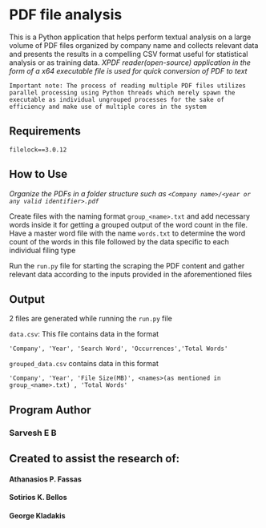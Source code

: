 # PDF file analysis

This is a Python application that helps perform textual analysis on a large volume of PDF files organized by company name and collects relevant data and presents the results in a compelling CSV format useful for statistical analysis or as training data. *XPDF reader(open-source) application in the form of a x64 executable file is used for quick conversion of PDF to text* 

 `Important note: The process of reading multiple PDF files utilizes parallel processing using Python threads which merely spawn the executable as individual ungrouped processes for the sake of efficiency and make use of multiple cores in the system`

## Requirements
```
filelock==3.0.12
```

## How to Use
<block>
  
*Organize the PDFs in a folder structure such as `<Company name>/<year or any valid identifier>.pdf`*

Create files with the naming format `group_<name>.txt` and add necessary words inside it for getting a grouped output of the word count in the file.
Have a master word file with the name `words.txt` to determine the word count of the words in this file followed by the data specific to each individual filing type

Run the `run.py` file for starting the scraping the PDF content and gather relevant data according to the inputs provided in the aforementioned files
</block>

## Output
2 files are generated while running the `run.py` file

`data.csv`:
<block>
This file contains data in the format
  
`'Company', 'Year', 'Search Word', 'Occurrences','Total Words'`

`grouped_data.csv` contains data in this format

`'Company', 'Year', 'File Size(MB)', <names>(as mentioned in group_<name>.txt) , 'Total Words'`

## Program Author
### Sarvesh E B

## Created to assist the research of:

<block>
  
#### Athanasios P. Fassas
#### Sotirios K. Bellos
#### George Kladakis

</block>




